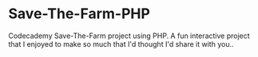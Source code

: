 # Save-The-Farm-PHP
Codecademy Save-The-Farm project using PHP. A fun interactive project that I enjoyed to make so much that I'd thought I'd share it with you..
